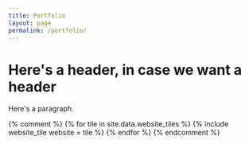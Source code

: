 ```yaml
---
title: Portfolio
layout: page
permalink: /portfolio/
---
```


# Here's a header, in case we want a header

Here's a paragraph.


{% comment %}
{% for tile in site.data.website_tiles %}
    {% include website_tile
        website = tile
    %}
{% endfor %}
{% endcomment %}


